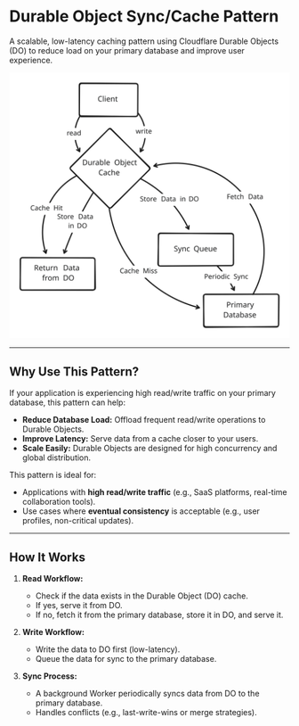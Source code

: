 # Durable Object Sync/Cache Pattern

A scalable, low-latency caching pattern using Cloudflare Durable Objects (DO) to reduce load on your primary database and improve user experience.

![Sync/Caching Pattern](https://github.com/acoyfellow/cache-sync/raw/main/public/chart.svg?raw=true)

---

## **Why Use This Pattern?**

If your application is experiencing high read/write traffic on your primary database, this pattern can help:
- **Reduce Database Load:** Offload frequent read/write operations to Durable Objects.
- **Improve Latency:** Serve data from a cache closer to your users.
- **Scale Easily:** Durable Objects are designed for high concurrency and global distribution.

This pattern is ideal for:
- Applications with **high read/write traffic** (e.g., SaaS platforms, real-time collaboration tools).
- Use cases where **eventual consistency** is acceptable (e.g., user profiles, non-critical updates).

---

## **How It Works**

1. **Read Workflow:**
   - Check if the data exists in the Durable Object (DO) cache.
   - If yes, serve it from DO.
   - If no, fetch it from the primary database, store it in DO, and serve it.

2. **Write Workflow:**
   - Write the data to DO first (low-latency).
   - Queue the data for sync to the primary database.

3. **Sync Process:**
   - A background Worker periodically syncs data from DO to the primary database.
   - Handles conflicts (e.g., last-write-wins or merge strategies).

